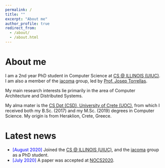 ```yaml
---
permalink: /
title: ""
excerpt: "About me"
author_profile: true
redirect_from:
  - /about/
  - /about.html
---
```


<!-- <div id="photo" style="text-align: left">
  <span style="vertical-align:left; color:red;">Warning: The webpage is currently under construction.</span>
  <img style="vertical-align:right" width="200" height="300" src="/images/under_construction_image.png" alt="">
</div> -->


About me
======
I am a 2nd year PhD student in Computer Science at <a href="https://cs.illinois.edu/" target="_blank">CS @ ILLINOIS (UIUC)</a>. I am also a member of the <a href="http://iacoma.cs.uiuc.edu/" target="_blank">iacoma</a> group, led by <a href="http://iacoma.cs.uiuc.edu/josep/torrellas.html" target="_blank">Prof. Josep Torrellas</a>.

My main research interests lie primarily in the area of Computer Architecture and Distributed Systems.

My alma mater is the <a href="https://www.csd.uoc.gr/CSD/index.jsp?lang=en" target="_blank">CS Dpt (CSD), University of Crete (UOC)</a>, from which I received both my B.Sc. (2017) and my M.Sc. (2019) degrees in Computer Science. My origin is from Heraklion, Crete, Greece.

Latest news
======
- <span style="color:blue">[August 2020] </span> Joined the <a href="https://cs.illinois.edu/" target="_blank">CS @ ILLINOIS (UIUC)</a>, and the <a href="http://iacoma.cs.uiuc.edu/" target="_blank">iacoma</a> group as a PhD student.
- <span style="color:blue">[July 2020] </span> A paper was accepted at <a href="http://nocs2020.engr.uky.edu/" target="_blank">NOCS2020</a>.
